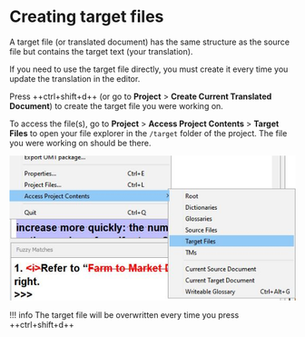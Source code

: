 # Creating target files

A target file (or translated document) has the same structure as the source file but contains the target text (your translation).

If you need to use the target file directly, you must create it every time you update the translation in the editor.

Press ++ctrl+shift+d++ (or go to **Project** > **Create Current Translated Document**) to create the target file you were working on.

To access the file(s), go to **Project** > **Access Project Contents** > **Target Files** to open your file explorer in the `/target` folder of the project. The file you were working on should be there.

![](../_img/28_target_files.jpg)

<!-- @todo: update screenshot with standard font size -->

!!! info
The target file will be overwritten every time you press ++ctrl+shift+d++
